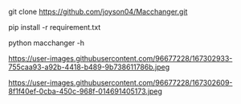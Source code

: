 
git clone https://github.com/joyson04/Macchanger.git

pip install -r requirement.txt

python macchanger -h

https://user-images.githubusercontent.com/96677228/167302933-755caa93-a92b-4418-b489-9b738611786b.jpeg

https://user-images.githubusercontent.com/96677228/167302609-8f1f40ef-0cba-450c-968f-014691405173.jpeg
